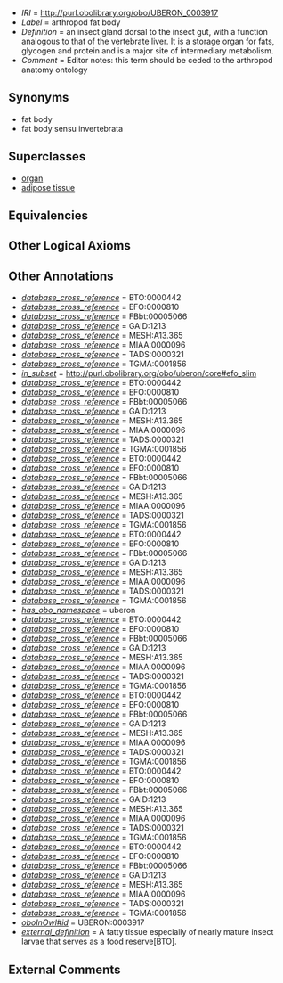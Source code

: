  * *IRI* = http://purl.obolibrary.org/obo/UBERON_0003917
 * *Label* = arthropod fat body
 * *Definition* = an insect gland dorsal to the insect gut, with a function analogous to that of the vertebrate liver. It is a storage organ for fats, glycogen and protein and is a major site of intermediary metabolism.
 * *Comment* = Editor notes: this term should be ceded to the arthropod anatomy ontology

## Synonyms

 * fat body
 * fat body sensu invertebrata

## Superclasses

 * [organ](../../UBERON/62/UBERON_0000062.md)
 * [adipose tissue](../../UBERON/13/UBERON_0001013.md)

## Equivalencies


## Other Logical Axioms


## Other Annotations

 * *[database_cross_reference](../../ef/oboInOwl#hasDbXref.md)* = BTO:0000442
 * *[database_cross_reference](../../ef/oboInOwl#hasDbXref.md)* = EFO:0000810
 * *[database_cross_reference](../../ef/oboInOwl#hasDbXref.md)* = FBbt:00005066
 * *[database_cross_reference](../../ef/oboInOwl#hasDbXref.md)* = GAID:1213
 * *[database_cross_reference](../../ef/oboInOwl#hasDbXref.md)* = MESH:A13.365
 * *[database_cross_reference](../../ef/oboInOwl#hasDbXref.md)* = MIAA:0000096
 * *[database_cross_reference](../../ef/oboInOwl#hasDbXref.md)* = TADS:0000321
 * *[database_cross_reference](../../ef/oboInOwl#hasDbXref.md)* = TGMA:0001856
 * *[in_subset](../../et/oboInOwl#inSubset.md)* = http://purl.obolibrary.org/obo/uberon/core#efo_slim
 * *[database_cross_reference](../../ef/oboInOwl#hasDbXref.md)* = BTO:0000442
 * *[database_cross_reference](../../ef/oboInOwl#hasDbXref.md)* = EFO:0000810
 * *[database_cross_reference](../../ef/oboInOwl#hasDbXref.md)* = FBbt:00005066
 * *[database_cross_reference](../../ef/oboInOwl#hasDbXref.md)* = GAID:1213
 * *[database_cross_reference](../../ef/oboInOwl#hasDbXref.md)* = MESH:A13.365
 * *[database_cross_reference](../../ef/oboInOwl#hasDbXref.md)* = MIAA:0000096
 * *[database_cross_reference](../../ef/oboInOwl#hasDbXref.md)* = TADS:0000321
 * *[database_cross_reference](../../ef/oboInOwl#hasDbXref.md)* = TGMA:0001856
 * *[database_cross_reference](../../ef/oboInOwl#hasDbXref.md)* = BTO:0000442
 * *[database_cross_reference](../../ef/oboInOwl#hasDbXref.md)* = EFO:0000810
 * *[database_cross_reference](../../ef/oboInOwl#hasDbXref.md)* = FBbt:00005066
 * *[database_cross_reference](../../ef/oboInOwl#hasDbXref.md)* = GAID:1213
 * *[database_cross_reference](../../ef/oboInOwl#hasDbXref.md)* = MESH:A13.365
 * *[database_cross_reference](../../ef/oboInOwl#hasDbXref.md)* = MIAA:0000096
 * *[database_cross_reference](../../ef/oboInOwl#hasDbXref.md)* = TADS:0000321
 * *[database_cross_reference](../../ef/oboInOwl#hasDbXref.md)* = TGMA:0001856
 * *[database_cross_reference](../../ef/oboInOwl#hasDbXref.md)* = BTO:0000442
 * *[database_cross_reference](../../ef/oboInOwl#hasDbXref.md)* = EFO:0000810
 * *[database_cross_reference](../../ef/oboInOwl#hasDbXref.md)* = FBbt:00005066
 * *[database_cross_reference](../../ef/oboInOwl#hasDbXref.md)* = GAID:1213
 * *[database_cross_reference](../../ef/oboInOwl#hasDbXref.md)* = MESH:A13.365
 * *[database_cross_reference](../../ef/oboInOwl#hasDbXref.md)* = MIAA:0000096
 * *[database_cross_reference](../../ef/oboInOwl#hasDbXref.md)* = TADS:0000321
 * *[database_cross_reference](../../ef/oboInOwl#hasDbXref.md)* = TGMA:0001856
 * *[has_obo_namespace](../../ce/oboInOwl#hasOBONamespace.md)* = uberon
 * *[database_cross_reference](../../ef/oboInOwl#hasDbXref.md)* = BTO:0000442
 * *[database_cross_reference](../../ef/oboInOwl#hasDbXref.md)* = EFO:0000810
 * *[database_cross_reference](../../ef/oboInOwl#hasDbXref.md)* = FBbt:00005066
 * *[database_cross_reference](../../ef/oboInOwl#hasDbXref.md)* = GAID:1213
 * *[database_cross_reference](../../ef/oboInOwl#hasDbXref.md)* = MESH:A13.365
 * *[database_cross_reference](../../ef/oboInOwl#hasDbXref.md)* = MIAA:0000096
 * *[database_cross_reference](../../ef/oboInOwl#hasDbXref.md)* = TADS:0000321
 * *[database_cross_reference](../../ef/oboInOwl#hasDbXref.md)* = TGMA:0001856
 * *[database_cross_reference](../../ef/oboInOwl#hasDbXref.md)* = BTO:0000442
 * *[database_cross_reference](../../ef/oboInOwl#hasDbXref.md)* = EFO:0000810
 * *[database_cross_reference](../../ef/oboInOwl#hasDbXref.md)* = FBbt:00005066
 * *[database_cross_reference](../../ef/oboInOwl#hasDbXref.md)* = GAID:1213
 * *[database_cross_reference](../../ef/oboInOwl#hasDbXref.md)* = MESH:A13.365
 * *[database_cross_reference](../../ef/oboInOwl#hasDbXref.md)* = MIAA:0000096
 * *[database_cross_reference](../../ef/oboInOwl#hasDbXref.md)* = TADS:0000321
 * *[database_cross_reference](../../ef/oboInOwl#hasDbXref.md)* = TGMA:0001856
 * *[database_cross_reference](../../ef/oboInOwl#hasDbXref.md)* = BTO:0000442
 * *[database_cross_reference](../../ef/oboInOwl#hasDbXref.md)* = EFO:0000810
 * *[database_cross_reference](../../ef/oboInOwl#hasDbXref.md)* = FBbt:00005066
 * *[database_cross_reference](../../ef/oboInOwl#hasDbXref.md)* = GAID:1213
 * *[database_cross_reference](../../ef/oboInOwl#hasDbXref.md)* = MESH:A13.365
 * *[database_cross_reference](../../ef/oboInOwl#hasDbXref.md)* = MIAA:0000096
 * *[database_cross_reference](../../ef/oboInOwl#hasDbXref.md)* = TADS:0000321
 * *[database_cross_reference](../../ef/oboInOwl#hasDbXref.md)* = TGMA:0001856
 * *[database_cross_reference](../../ef/oboInOwl#hasDbXref.md)* = BTO:0000442
 * *[database_cross_reference](../../ef/oboInOwl#hasDbXref.md)* = EFO:0000810
 * *[database_cross_reference](../../ef/oboInOwl#hasDbXref.md)* = FBbt:00005066
 * *[database_cross_reference](../../ef/oboInOwl#hasDbXref.md)* = GAID:1213
 * *[database_cross_reference](../../ef/oboInOwl#hasDbXref.md)* = MESH:A13.365
 * *[database_cross_reference](../../ef/oboInOwl#hasDbXref.md)* = MIAA:0000096
 * *[database_cross_reference](../../ef/oboInOwl#hasDbXref.md)* = TADS:0000321
 * *[database_cross_reference](../../ef/oboInOwl#hasDbXref.md)* = TGMA:0001856
 * *[oboInOwl#id](../../id/oboInOwl#id.md)* = UBERON:0003917
 * *[external_definition](../../UBPROP/01/UBPROP_0000001.md)* = A fatty tissue especially of nearly mature insect larvae that serves as a food reserve[BTO].

## External Comments

